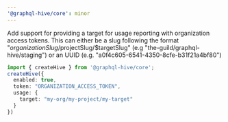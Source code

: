 ```yaml
---
'@graphql-hive/core': minor
---
```


Add support for providing a target for usage reporting with organization access tokens.
This can either be a slug following the format "$organizationSlug/$projectSlug/$targetSlug" (e.g "the-guild/graphql-hive/staging")
or an UUID (e.g. "a0f4c605-6541-4350-8cfe-b31f21a4bf80")

```ts
import { createHive } from '@graphql-hive/core';
createHive({
  enabled: true,
  token: "ORGANIZATION_ACCESS_TOKEN",
  usage: {
    target: "my-org/my-project/my-target"
  }
})
```
